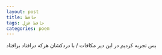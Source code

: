 ```yaml
---
layout: post
title: حافظ
tags: حافظ غزل
categories: poem
---
```


بس تجربه کردیم در این دیر مکافات / با دردکشان هرکه درافتاد برافتاد